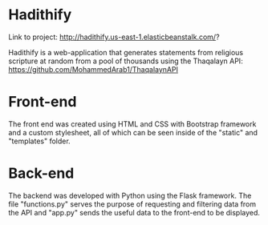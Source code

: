 # Hadithify
Link to project: http://hadithify.us-east-1.elasticbeanstalk.com/?

Hadithify is a web-application that generates statements from religious scripture at random from a pool of thousands using the Thaqalayn API: https://github.com/MohammedArab1/ThaqalaynAPI

# Front-end

The front end was created using HTML and CSS with Bootstrap framework and a custom stylesheet, all of which can be seen inside of the "static" and "templates" folder.

# Back-end

The backend was developed with Python using the Flask framework. The file "functions.py" serves the purpose of requesting and filtering data from the API and "app.py" sends the useful data to the front-end to be displayed.
